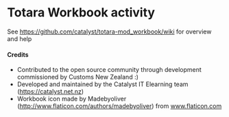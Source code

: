 # Totara Workbook activity

See https://github.com/catalyst/totara-mod_workbook/wiki for overview and help

#### Credits
* Contributed to the open source community through development commissioned by Customs New Zealand :)
* Developed and maintained by the Catalyst IT Elearning team (https://catalyst.net.nz)
* Workbook icon made by Madebyoliver (http://www.flaticon.com/authors/madebyoliver) from www.flaticon.com
